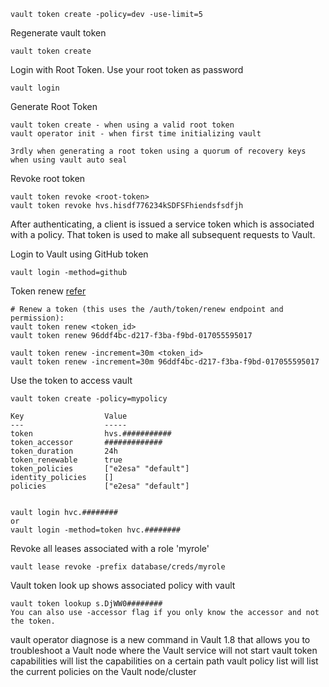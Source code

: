 
```
vault token create -policy=dev -use-limit=5
```

Regenerate vault token

```
vault token create
```

Login with Root Token. Use your root token as password
```
vault login
```

Generate Root Token

```
vault token create - when using a valid root token
vault operator init - when first time initializing vault

3rdly when generating a root token using a quorum of recovery keys when using vault auto seal

```

Revoke root token
```
vault token revoke <root-token>
vault token revoke hvs.hisdf776234kSDFSFhiendsfsdfjh
```

After authenticating, a client is issued a service token which is associated with a policy. That token is used to make all subsequent requests to Vault.

Login to Vault using GitHub token
```
vault login -method=github
```

Token renew [refer](https://developer.hashicorp.com/vault/docs/commands/token/renew#token-renew)
```
# Renew a token (this uses the /auth/token/renew endpoint and permission):
vault token renew <token_id>
vault token renew 96ddf4bc-d217-f3ba-f9bd-017055595017

vault token renew -increment=30m <token_id>
vault token renew -increment=30m 96ddf4bc-d217-f3ba-f9bd-017055595017

```

Use the token to access vault
```
vault token create -policy=mypolicy

Key                  Value
---                  -----
token                hvs.###########
token_accessor       #############
token_duration       24h
token_renewable      true
token_policies       ["e2esa" "default"]
identity_policies    []
policies             ["e2esa" "default"]


vault login hvc.########
or
vault login -method=token hvc.########

```

Revoke all leases associated with a role 'myrole'

```
vault lease revoke -prefix database/creds/myrole
```

Vault token look up shows associated policy with vault
```
vault token lookup s.DjWW0########
You can also use -accessor flag if you only know the accessor and not the token.
```

vault operator diagnose  is a new command in Vault 1.8 that allows you to troubleshoot a Vault node where the Vault service will not start
vault token capabilities will list the capabilities on a certain path 
vault policy list will list the current policies on the Vault node/cluster
